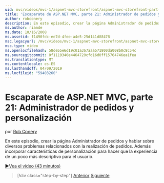 ```yaml
---
uid: mvc/videos/mvc-1/aspnet-mvc-storefront/aspnet-mvc-storefront-part-21-order-manager-and-personalization
title: 'Escaparate de ASP.NET MVC, parte 21: Administrador de pedidos y personalización | Microsoft Docs'
author: robconery
description: En este episodio, crear la página Administrador de pedidos y hablar sobre diversos problemas relacionados con la realización de pedidos. Además, incorporar características de personalización...
ms.author: riande
ms.date: 10/16/2008
ms.assetid: f1490fdc-ee7d-4fee-a4e5-25d141d88478
msc.legacyurl: /mvc/videos/mvc-1/aspnet-mvc-storefront/aspnet-mvc-storefront-part-21-order-manager-and-personalization
msc.type: video
ms.openlocfilehash: 58de55e6d19c01a367aaa571800da008b0c8c54c
ms.sourcegitcommit: 0f1119340e4464720cfd16d0ff15764746ea1fea
ms.translationtype: MT
ms.contentlocale: es-ES
ms.lasthandoff: 04/09/2019
ms.locfileid: "59403260"
---
```

# <a name="aspnet-mvc-storefront-part-21-order-manager-and-personalization"></a>Escaparate de ASP.NET MVC, parte 21: Administrador de pedidos y personalización

por [Rob Conery](https://github.com/robconery)

En este episodio, crear la página Administrador de pedidos y hablar sobre diversos problemas relacionados con la realización de pedidos. Además incorporar características de personalización para hacer que la experiencia de un poco más descriptivo para el usuario.

[&#9654;Vea el vídeo (43 minutos)](https://channel9.msdn.com/Blogs/ASP-NET-Site-Videos/aspnet-mvc-storefront-part-21-order-manager-and-personalization)

> [!div class="step-by-step"]
> [Anterior](aspnet-mvc-storefront-part-20-logging.md)
> [Siguiente](aspnet-mvc-storefront-part-22-restructuring-rerouting-and-paypal.md)
